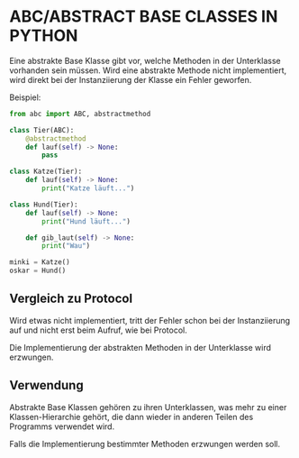 # ABC/ABSTRACT BASE CLASSES IN PYTHON

Eine abstrakte Base Klasse gibt vor, welche Methoden in der Unterklasse vorhanden sein müssen. Wird eine abstrakte Methode nicht implementiert, wird direkt bei der Instanziierung der Klasse ein Fehler geworfen.

Beispiel:

```python
from abc import ABC, abstractmethod

class Tier(ABC):
    @abstractmethod
    def lauf(self) -> None:
        pass

class Katze(Tier):
    def lauf(self) -> None:
        print("Katze läuft...")

class Hund(Tier):
    def lauf(self) -> None:
        print("Hund läuft...")

    def gib_laut(self) -> None:
        print("Wau")

minki = Katze()
oskar = Hund()
```

## Vergleich zu Protocol

Wird etwas nicht implementiert, tritt der Fehler schon bei der Instanziierung auf und nicht erst beim Aufruf, wie bei Protocol.

Die Implementierung der abstrakten Methoden in der Unterklasse wird erzwungen.

## Verwendung

Abstrakte Base Klassen gehören zu ihren Unterklassen, was mehr zu einer Klassen-Hierarchie gehört, die dann wieder in anderen Teilen des Programms verwendet wird.

Falls die Implementierung bestimmter Methoden erzwungen werden soll.
